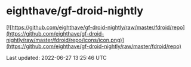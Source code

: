 
# eighthave/gf-droid-nightly

[![https://github.com/eighthave/gf-droid-nightly/raw/master/fdroid/repo](https://github.com/eighthave/gf-droid-nightly/raw/master/fdroid/repo/icons/icon.png)](https://github.com/eighthave/gf-droid-nightly/raw/master/fdroid/repo)

Last updated: 2022-06-27 13:25:46 UTC